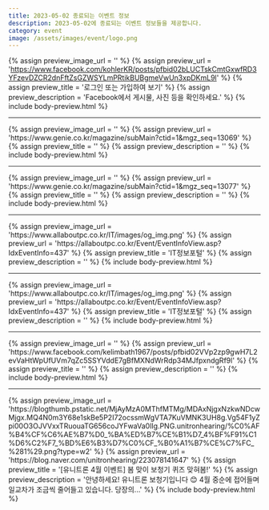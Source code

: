 ```yaml
---
title: 2023-05-02 종료되는 이벤트 정보
description: 2023-05-02에 종료되는 이벤트 정보들을 제공합니다.
category: event
image: /assets/images/event/logo.png
---
```

{% assign preview_image_url = '' %}
{% assign preview_url = 'https://www.facebook.com/kohlerKR/posts/pfbid02bLUCTskCmtGxwfRD3YFzevDZCR2dnFftZsGZWSYLmPRtikBUBgmeVwUn3xpDKmL9l' %}
{% assign preview_title = '&#xb85c;&#xadf8;&#xc778; &#xb610;&#xb294; &#xac00;&#xc785;&#xd558;&#xc5ec; &#xbcf4;&#xae30;' %}
{% assign preview_description = 'Facebook&#xc5d0;&#xc11c; &#xac8c;&#xc2dc;&#xbb3c;, &#xc0ac;&#xc9c4; &#xb4f1;&#xc744; &#xd655;&#xc778;&#xd558;&#xc138;&#xc694;.' %}
{% include body-preview.html %}
<hr>{% assign preview_image_url = '' %}
{% assign preview_url = 'https://www.genie.co.kr/magazine/subMain?ctid=1&mgz_seq=13069' %}
{% assign preview_title = '' %}
{% assign preview_description = '' %}
{% include body-preview.html %}
<hr>{% assign preview_image_url = '' %}
{% assign preview_url = 'https://www.genie.co.kr/magazine/subMain?ctid=1&mgz_seq=13077' %}
{% assign preview_title = '' %}
{% assign preview_description = '' %}
{% include body-preview.html %}
<hr>{% assign preview_image_url = 'https://www.allaboutpc.co.kr/IT/images/og_img.png' %}
{% assign preview_url = 'https://allaboutpc.co.kr/Event/EventInfoView.asp?IdxEventInfo=437' %}
{% assign preview_title = 'IT정보포털' %}
{% assign preview_description = '' %}
{% include body-preview.html %}
<hr>{% assign preview_image_url = 'https://www.allaboutpc.co.kr/IT/images/og_img.png' %}
{% assign preview_url = 'https://allaboutpc.co.kr/Event/EventInfoView.asp?IdxEventInfo=437' %}
{% assign preview_title = 'IT정보포털' %}
{% assign preview_description = '' %}
{% include body-preview.html %}
<hr>{% assign preview_image_url = '' %}
{% assign preview_url = 'https://www.facebook.com/kelimbath1967/posts/pfbid02VVp2zp9gwH7L2evVaHtWpUfUVm7qZc5SSYVddE7gBfMXNdWrRdp34MJfpxndgRf9l' %}
{% assign preview_title = '' %}
{% assign preview_description = '' %}
{% include body-preview.html %}
<hr>{% assign preview_image_url = 'https://blogthumb.pstatic.net/MjAyMzA0MThfMTMg/MDAxNjgxNzkwNDcwMjgx.MQ4N0m3Y68e1skBe5P2I72ocssmWgVTA7KuVMNK3UH8g.Vg54F1yZpi00O3OJVVxxTRuouaTG656coJYFwaVa0lIg.PNG.unitronhearing/%C0%AF%B4%CF%C6%AE%B7%D0_%BA%ED%B7%CE%B1%D7_4%BF%F91%C1%D6%C2%F7_%BD%E6%B3%D7%C0%CF_%B0%A1%B7%CE%C7%FC_%281%29.png?type=w2' %}
{% assign preview_url = 'https://blog.naver.com/unitronhearing/223078141647' %}
{% assign preview_title = '[유니트론 4월 이벤트] 봄 맞이 보청기 퀴즈 맞혀봄!' %}
{% assign preview_description = '안녕하세요! 유니트론 보청기입니다 😊 4월 중순에 접어들며 일교차가 조금씩 줄어들고 있습니다. 당장의...' %}
{% include body-preview.html %}